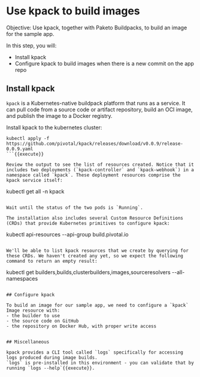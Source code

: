 # Use kpack to build images

Objective:
Use kpack, together with Paketo Buildpacks, to build an image for the sample app.

In this step, you will:
- Install kpack
- Configure kpack to build images when there is a new commit on the app repo

## Install kpack

`kpack` is a Kubernetes-native buildpack platform that runs as a service.  It can pull code from a source code or artifact repository, build an OCI image, and publish the image to a Docker registry.

Install kpack to the kubernetes cluster:

```
kubectl apply -f https://github.com/pivotal/kpack/releases/download/v0.0.9/release-0.0.9.yaml
```{{execute}}

Review the output to see the list of resources created. Notice that it includes two deployments (`kpack-controller` and `kpack-webhook`) in a namespace called `kpack`. These deployment resources comprise the kpack service itself:

```
kubectl get all -n kpack
```{{execute}}

Wait until the status of the two pods is `Running`.

The installation also includes several Custom Resource Definitions (CRDs) that provide Kubernetes primitives to configure kpack:
```
kubectl api-resources --api-group build.pivotal.io
```{{execute}}

We'll be able to list kpack resources that we create by querying for these CRDs. We haven't created any yet, so we expect the following command to return an empty result:
```
kubectl get builders,builds,clusterbuilders,images,sourceresolvers --all-namespaces
```{{execute}}

## Configure kpack

To build an image for our sample app, we need to configure a `kpack` Image resource with:
- the builder to use
- the source code on GitHub
- the repository on Docker Hub, with proper write access


## Miscellaneous

kpack provides a CLI tool called `logs` specifically for accessing logs produced during image builds.
`logs` is pre-installed in this environment - you can validate that by running `logs --help`{{execute}}.

